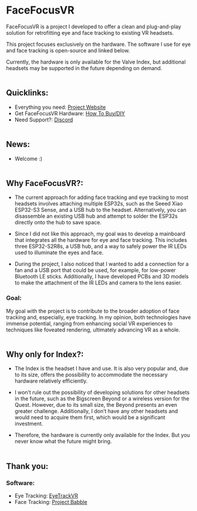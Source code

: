 # FaceFocusVR

FaceFocusVR is a project I developed to offer a clean and plug-and-play solution for retrofitting eye and face tracking to existing VR headsets.

This project focuses exclusively on the hardware. The software I use for eye and face tracking is open-source and linked below.

Currently, the hardware is only available for the Valve Index, but additional headsets may be supported in the future depending on demand.
<br/><br/>

## Quicklinks:
  + Everything you need: [Project Website](TBD)
  + Get FaceFocusVR Hardware: [How To Buy/DIY](https://github.com/FaceFocusVR/.github/blob/main/README_BUY.md)
  + Need Support?: [Discord](TBD)
<br/><br/>

## News:
  + Welcome :)
<br/><br/>


## Why FaceFocusVR?:
  + The current approach for adding face tracking and eye tracking to most headsets involves attaching multiple ESP32s, such as the Seeed Xiao ESP32-S3 Sense, and a USB hub to the headset. Alternatively, you can disassemble an existing USB hub and attempt to solder the        ESP32s directly onto the hub to save space.
    
  + Since I did not like this approach, my goal was to develop a mainboard that integrates all the hardware for eye and face tracking. This includes three ESP32-S2R8s, a USB hub, and a way to safely power the IR LEDs used to illuminate the eyes and face.
  + During the project, I also noticed that I wanted to add a connection for a fan and a USB port that could be used, for example, for low-power Bluetooth LE sticks. Additionally, I have developed PCBs and 3D models to make the attachment of the IR LEDs and camera to the lens easier.

### Goal:
My goal with the project is to contribute to the broader adoption of face tracking and, especially, eye tracking. In my opinion, both technologies have immense potential, ranging from enhancing social VR experiences to techniques like foveated rendering, ultimately advancing VR as a whole. 
<br/><br/>

## Why only for Index?:
  + The Index is the headset I have and use. It is also very popular and, due to its size, offers the possibility to accommodate the necessary hardware relatively efficiently.

  + I won’t rule out the possibility of developing solutions for other headsets in the future, such as the Bigscreen Beyond or a wireless version for the Quest. However, due to its small size, the Beyond presents an even greater challenge. Additionally, I don’t have any     other headsets and would need to acquire them first, which would be a significant investment.

  + Therefore, the hardware is currently only available for the Index. But you never know what the future might bring.
<br/><br/>


## Thank you:

### Software:
  + Eye Tracking: [EyeTrackVR](https://github.com/EyeTrackVR/EyeTrackVR)
  + Face Tracking: [Project Babble](https://github.com/Project-Babble)
